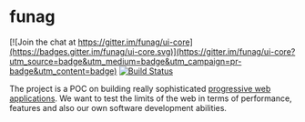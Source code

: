 # funag

[![Join the chat at https://gitter.im/funag/ui-core](https://badges.gitter.im/funag/ui-core.svg)](https://gitter.im/funag/ui-core?utm_source=badge&utm_medium=badge&utm_campaign=pr-badge&utm_content=badge)
[![Build Status](https://travis-ci.org/funag/ui-core.svg?branch=master)](https://travis-ci.org/funag/ui-core)

[pwd]: https://developers.google.com/web/progressive-web-apps?hl=en#learnmore
The project is a POC on building really sophisticated [progressive web applications][pwd]. We want to test the limits of the web in terms of performance, features and also our own software development abilities.
